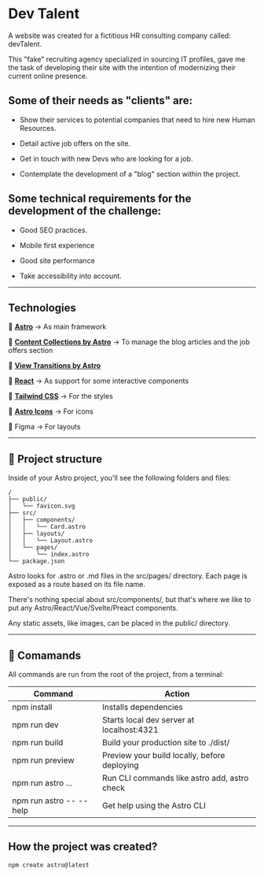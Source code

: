 # Dev Talent

A website was created for a fictitious HR consulting company called: devTalent.

This "fake" recruiting agency specialized in sourcing IT profiles, gave me the task of developing their site with the intention of modernizing their current online presence.


## Some of their needs as "clients" are:

- Show their services to potential companies that need to hire new Human Resources.

- Detail active job offers on the site.

- Get in touch with new Devs who are looking for a job.

- Contemplate the development of a "blog" section within the project.


## Some technical requirements for the development of the challenge:

- Good SEO practices.

- Mobile first experience

- Good site performance

- Take accessibility into account.

---

## Technologies

📝 [**Astro**](https://astro.build/) -> As main framework

📝 [**Content Collections by Astro**](https://docs.astro.build/en/guides/content-collections/) -> To manage the blog articles and the job offers section

📝 [**View Transitions by Astro**](https://docs.astro.build/en/guides/view-transitions/) 

📝 [**React**](https://react.dev/) -> As support for some interactive components

📝 [**Tailwind CSS**](https://tailwindcss.com/) -> For the styles

📝 [**Astro Icons**](https://www.astroicon.dev/) -> For icons

📝 Figma -> For layouts


---

## 🚀 Project structure 

Inside of your Astro project, you'll see the following folders and files:

```
/
├── public/
│   └── favicon.svg
├── src/
│   ├── components/
│   │   └── Card.astro
│   ├── layouts/
│   │   └── Layout.astro
│   └── pages/
│       └── index.astro
└── package.json
```

Astro looks for .astro or .md files in the src/pages/ directory. Each page is exposed as a route based on its file name.

There's nothing special about src/components/, but that's where we like to put any Astro/React/Vue/Svelte/Preact components.

Any static assets, like images, can be placed in the public/ directory.

---

## 🧞 Comamands

All commands are run from the root of the project, from a terminal:

| Command	| Action |
| ------- | ------ |
| npm install	| Installs dependencies |
| npm run dev	| Starts local dev server at localhost:4321 |
| npm run build	| Build your production site to ./dist/ |
| npm run preview	| Preview your build locally, before deploying |
| npm run astro ...	| Run CLI commands like astro add, astro check |
| npm run astro -- --help	| Get help using the Astro CLI |

---

## How the project was created?

`npm create astro@latest`
